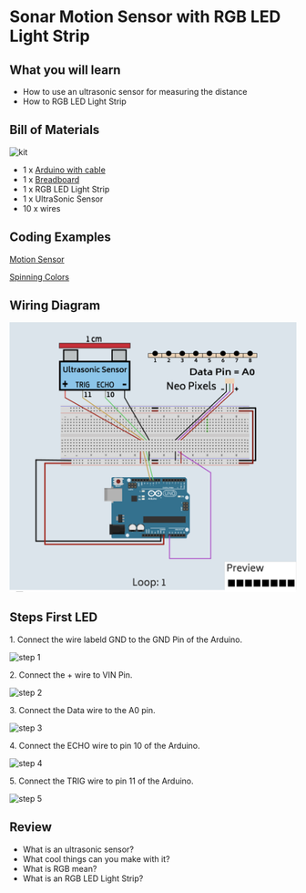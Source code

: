 # Sonar Motion Sensor with RGB LED Light Strip

## What you will learn

- How to use an ultrasonic sensor for measuring the distance
- How to RGB LED Light Strip

## Bill of Materials

![kit](../assets/sonar-motion-sensor/kit.png)

- 1 x [Arduino with cable](../what-is-an-arduino/)
- 1 x [Breadboard](../../addons#breadboard)
- 1 x RGB LED Light Strip
- 1 x UltraSonic Sensor
- 10 x wires


## Coding Examples

[Motion Sensor](http://localhost:5173/?example_project=sonar_rgbleds.xml)

[Spinning Colors](http://localhost:5173/?example_project=sonar_rgbleds_spin.xml)

## Wiring Diagram

![wiring diagram](../assets/sonar-motion-sensor/wiring-diagram.png)

## Steps First LED

1\. Connect the wire labeld GND to the GND Pin of the Arduino.

![step 1](../assets/sonar-motion-sensor/step1.png)

2\. Connect the + wire to VIN Pin.

![step 2](../assets/sonar-motion-sensor/step2.png)

3\. Connect the Data wire to the A0 pin.

![step 3](../assets/sonar-motion-sensor/step3.png)

4\. Connect the ECHO wire to pin 10 of the Arduino.

![step 4](../assets/sonar-motion-sensor/step4.png)

5\. Connect the TRIG wire to pin 11 of the Arduino.

![step 5](../assets/sonar-motion-sensor/step5.png)


## Review

- What is an ultrasonic sensor?
- What cool things can you make with it?
- What is RGB mean?
- What is an RGB LED Light Strip?